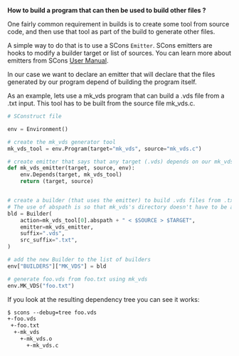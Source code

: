 **How to build a program that can then be used to build other files ?**

One fairly common requirement in builds is to create some tool from source code, and then use that tool as part of the build to generate other files.

A simple way to do that is to use a SCons `Emitter`.
SCons emitters are hooks to modify a builder target or list of sources. You can learn more about emitters from SCons [User Manual](http://www.scons.org/doc/production/HTML/scons-user.html#idp1378962140).

In our case we want to declare an emitter that will declare that the files generated by our program depend of building the program itself.

As an example, lets use a mk_vds program that can build a .vds file from a .txt input. This tool has to be built from the source file mk_vds.c.

```python
# SConstruct file

env = Environment()

# create the mk_vds generator tool
mk_vds_tool = env.Program(target="mk_vds", source="mk_vds.c")

# create emitter that says that any target (.vds) depends on our mk_vds program
def mk_vds_emitter(target, source, env):
    env.Depends(target, mk_vds_tool)
    return (target, source)


# create a builder (that uses the emitter) to build .vds files from .txt files
# The use of abspath is so that mk_vds's directory doesn't have to be added to the shell path.
bld = Builder(
    action=mk_vds_tool[0].abspath + " < $SOURCE > $TARGET",
    emitter=mk_vds_emitter,
    suffix=".vds",
    src_suffix=".txt",
)

# add the new Builder to the list of builders
env["BUILDERS"]["MK_VDS"] = bld

# generate foo.vds from foo.txt using mk_vds
env.MK_VDS("foo.txt")
```

If you look at the resulting dependency tree you can see it works:

```txt
$ scons --debug=tree foo.vds
+-foo.vds
 +-foo.txt
  +-mk_vds
    +-mk_vds.o
      +-mk_vds.c
```

